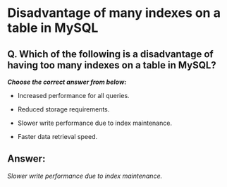 # Disadvantage of many indexes on a table in MySQL

## Q. Which of the following is a disadvantage of having too many indexes on a table in MySQL?

***Choose the correct answer from below:***
  
  - Increased performance for all queries.

  - Reduced storage requirements.

  - Slower write performance due to index maintenance.

  - Faster data retrieval speed.


## Answer:
*Slower write performance due to index maintenance.*

